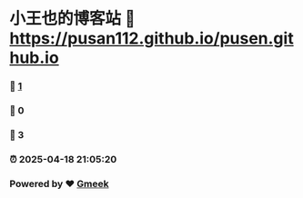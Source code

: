 # 小王也的博客站 :link: https://pusan112.github.io/pusen.github.io 
### :page_facing_up: [1](https://pusan112.github.io/pusen.github.io/tag.html) 
### :speech_balloon: 0 
### :hibiscus: 3 
### :alarm_clock: 2025-04-18 21:05:20 
### Powered by :heart: [Gmeek](https://github.com/Meekdai/Gmeek)
